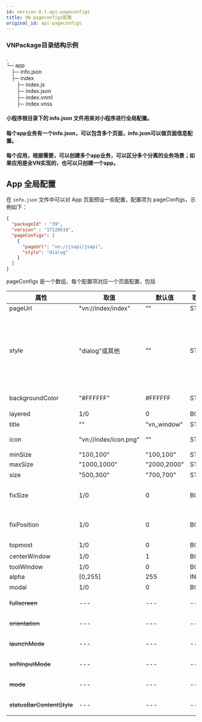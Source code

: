 ```yaml
---
id: version-0.1-api-pageconfigs
title: VN pageconfigs配置
original_id: api-pageconfigs
---
```


### VNPackage目录结构示例
.  
└─ app  
&emsp;├─ info.json  
&emsp;├─ index  
&emsp;&emsp;├─ index.js  
&emsp;&emsp;├─ index.json  
&emsp;&emsp;├─ index.vnml  
&emsp;&emsp;├─ index.vnss  

#### 小程序根目录下的 info.json 文件用来对小程序进行全局配置。
#### 每个app业务有一个info.json，可以包含多个页面，info.json可以做页面信息配置。
#### 每个应用，根据需要，可以创建多个app业务，可以区分多个分离的业务场景；如果应用是全VN实现的，也可以只创建一个app。

## App 全局配置
在 `info.json` 文件中可以对 App 页面预设一些配置，配置项为 pageConfigs，示例如下：

```json
{
  "packageId" : "39",
  "version" : "17120519",
  "pageConfigs": [
    {
      "pageUrl": "vn://jsapi/jsapi",
      "style": "dialog"
    }
  ]
}
```
pageConfigs 是一个数组，每个配置项对应一个页面配置，包括

属性	| 取值	|默认值	|取值类型	|说明
---     | ---   | ---   | ---	| ---		
pageUrl	        |"vn://index/index"	|""	|STR	
style	        |"dialog"或其他	|""	|STR	|窗口/子视图，如果为 "dialog"，则页面以对话框形式弹出；否则是普通页面。默认为空
backgroundColor	|"#FFFFFF"	|#FFFFFF|STR	|页面的背景颜色
layered	        |1/0	        |0	|BOOL	|层窗口
title	        |""	        |"vn_window" |STR	|title
icon	        |"vn://index/icon.png"	|""	|STR	|icon文件路径
minSize	        |"100,100"	|"100,100" |STR+SIZE	|minSize
maxSize	        |"1000,1000"	|"2000,2000"	|STR+SIZE	|maxSize
size	        |"500,300"	|"700,700"	|STR+SIZE	|窗口大小
fixSize	        |1/0	        |0	|BOOL	|是否可以固定大小，默认不固定
fixPosition	|1/0	        |0	|BOOL	|是否可以固定位置，默认可以拖拽
topmost	        |1/0	        |0	|BOOL	|置顶
centerWindow	|1/0	        |1	|BOOL	|居中
toolWindow	|1/0	        |0	|BOOL	|toolWindow
alpha	        |[0,255]	|255	|INT	|alpha
modal	        |1/0	        |0	|BOOL	|模态窗口
~~fullscreen~~      | ---   | ---   | ---	| ~~桌面端不支持~~	
~~orientation~~     | ---   | ---   | ---	| ~~桌面端不支持~~	
~~launchMode~~      | ---   | ---   | ---	| ~~桌面端不支持~~	
~~softInputMode~~   | ---   | ---   | ---	| ~~桌面端不支持~~	
~~mode~~            | ---   | ---   | ---	| ~~桌面端不支持~~	
~~statusBarContentStyle~~| ---   | ---   | ---	| ~~桌面端不支持~~	


